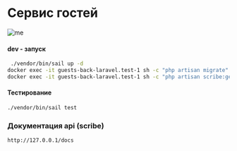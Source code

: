 # Сервис гостей

![me](https://github.com/POMXARK/guests-back/blob/develop/docs/guest-back-demo-docs.gif)

#### dev - запуск
```sh
 ./vendor/bin/sail up -d
docker exec -it guests-back-laravel.test-1 sh -c "php artisan migrate"
docker exec -it guests-back-laravel.test-1 sh -c "php artisan scribe:generate"
```

#### Тестирование
```sh
./vendor/bin/sail test
```

### Документация api (scribe)
```sh
http://127.0.0.1/docs
```
